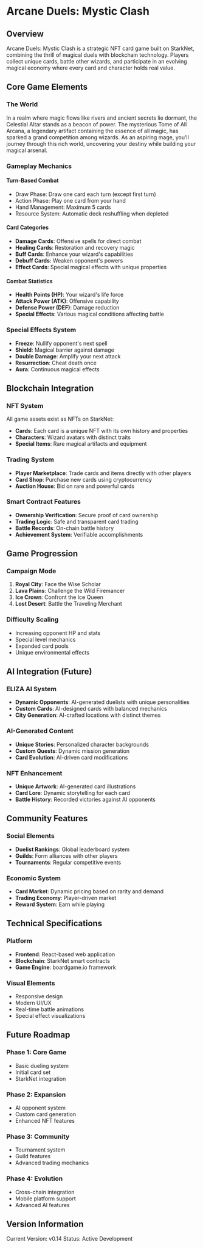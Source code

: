 # Arcane Duels: Mystic Clash

## Overview

Arcane Duels: Mystic Clash is a strategic NFT card game built on StarkNet, combining the thrill of magical duels with blockchain technology. Players collect unique cards, battle other wizards, and participate in an evolving magical economy where every card and character holds real value.

## Core Game Elements

### The World

In a realm where magic flows like rivers and ancient secrets lie dormant, the Celestial Altar stands as a beacon of power. The mysterious Tome of All Arcana, a legendary artifact containing the essence of all magic, has sparked a grand competition among wizards. As an aspiring mage, you'll journey through this rich world, uncovering your destiny while building your magical arsenal.

### Gameplay Mechanics

#### Turn-Based Combat

- Draw Phase: Draw one card each turn (except first turn)
- Action Phase: Play one card from your hand
- Hand Management: Maximum 5 cards
- Resource System: Automatic deck reshuffling when depleted

#### Card Categories

- **Damage Cards**: Offensive spells for direct combat
- **Healing Cards**: Restoration and recovery magic
- **Buff Cards**: Enhance your wizard's capabilities
- **Debuff Cards**: Weaken opponent's powers
- **Effect Cards**: Special magical effects with unique properties

#### Combat Statistics

- **Health Points (HP)**: Your wizard's life force
- **Attack Power (ATK)**: Offensive capability
- **Defense Power (DEF)**: Damage reduction
- **Special Effects**: Various magical conditions affecting battle

### Special Effects System

- **Freeze**: Nullify opponent's next spell
- **Shield**: Magical barrier against damage
- **Double Damage**: Amplify your next attack
- **Resurrection**: Cheat death once
- **Aura**: Continuous magical effects

## Blockchain Integration

### NFT System

All game assets exist as NFTs on StarkNet:

- **Cards**: Each card is a unique NFT with its own history and properties
- **Characters**: Wizard avatars with distinct traits
- **Special Items**: Rare magical artifacts and equipment

### Trading System

- **Player Marketplace**: Trade cards and items directly with other players
- **Card Shop**: Purchase new cards using cryptocurrency
- **Auction House**: Bid on rare and powerful cards

### Smart Contract Features

- **Ownership Verification**: Secure proof of card ownership
- **Trading Logic**: Safe and transparent card trading
- **Battle Records**: On-chain battle history
- **Achievement System**: Verifiable accomplishments

## Game Progression

### Campaign Mode

1. **Royal City**: Face the Wise Scholar
2. **Lava Plains**: Challenge the Wild Firemancer
3. **Ice Crown**: Confront the Ice Queen
4. **Lost Desert**: Battle the Traveling Merchant

### Difficulty Scaling

- Increasing opponent HP and stats
- Special level mechanics
- Expanded card pools
- Unique environmental effects

## AI Integration (Future)

### ELIZA AI System

- **Dynamic Opponents**: AI-generated duelists with unique personalities
- **Custom Cards**: AI-designed cards with balanced mechanics
- **City Generation**: AI-crafted locations with distinct themes

### AI-Generated Content

- **Unique Stories**: Personalized character backgrounds
- **Custom Quests**: Dynamic mission generation
- **Card Evolution**: AI-driven card modifications

### NFT Enhancement

- **Unique Artwork**: AI-generated card illustrations
- **Card Lore**: Dynamic storytelling for each card
- **Battle History**: Recorded victories against AI opponents

## Community Features

### Social Elements

- **Duelist Rankings**: Global leaderboard system
- **Guilds**: Form alliances with other players
- **Tournaments**: Regular competitive events

### Economic System

- **Card Market**: Dynamic pricing based on rarity and demand
- **Trading Economy**: Player-driven market
- **Reward System**: Earn while playing

## Technical Specifications

### Platform

- **Frontend**: React-based web application
- **Blockchain**: StarkNet smart contracts
- **Game Engine**: boardgame.io framework

### Visual Elements

- Responsive design
- Modern UI/UX
- Real-time battle animations
- Special effect visualizations

## Future Roadmap

### Phase 1: Core Game

- Basic dueling system
- Initial card set
- StarkNet integration

### Phase 2: Expansion

- AI opponent system
- Custom card generation
- Enhanced NFT features

### Phase 3: Community

- Tournament system
- Guild features
- Advanced trading mechanics

### Phase 4: Evolution

- Cross-chain integration
- Mobile platform support
- Advanced AI features

## Version Information

Current Version: v0.14
Status: Active Development
